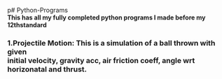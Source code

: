 p# Python-Programs
<br>
<b>This has all my fully completed python programs I made before my 12thstandard<b>
<br>
<h3> 1.Projectile Motion: 
This is a simulation of a ball thrown with given <br>
initial velocity, gravity acc, air friction coeff, angle wrt horizonatal and thrust.
